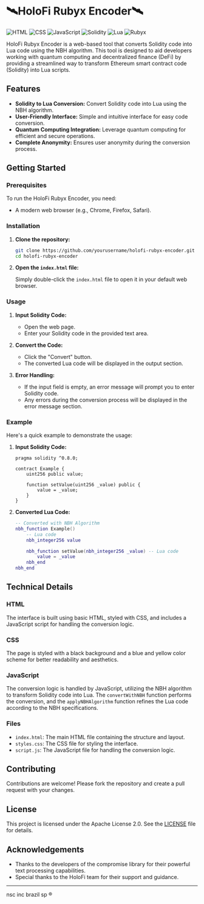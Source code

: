 # 🛰️HoloFi Rubyx Encoder🛰️

![HTML](https://img.shields.io/badge/HTML-5-E34F26?style=for-the-badge&logo=html5&logoColor=white)
![CSS](https://img.shields.io/badge/CSS-3-1572B6?style=for-the-badge&logo=css3&logoColor=white)
![JavaScript](https://img.shields.io/badge/JavaScript-ES6-F7DF1E?style=for-the-badge&logo=javascript&logoColor=black)
![Solidity](https://img.shields.io/badge/Solidity-^0.8.0-363636?style=for-the-badge&logo=solidity&logoColor=white)
![Lua](https://img.shields.io/badge/Lua-5.3-2C2D72?style=for-the-badge&logo=lua&logoColor=white)
![Rubyx](https://img.shields.io/badge/Rubyx-Quantum-CC342D?style=for-the-badge&logo=ruby&logoColor=white)

HoloFi Rubyx Encoder is a web-based tool that converts Solidity code into Lua code using the NBH algorithm. This tool is designed to aid developers working with quantum computing and decentralized finance (DeFi) by providing a streamlined way to transform Ethereum smart contract code (Solidity) into Lua scripts.

## Features

- **Solidity to Lua Conversion:** Convert Solidity code into Lua using the NBH algorithm.
- **User-Friendly Interface:** Simple and intuitive interface for easy code conversion.
- **Quantum Computing Integration:** Leverage quantum computing for efficient and secure operations.
- **Complete Anonymity:** Ensures user anonymity during the conversion process.

## Getting Started

### Prerequisites

To run the HoloFi Rubyx Encoder, you need:

- A modern web browser (e.g., Chrome, Firefox, Safari).

### Installation

1. **Clone the repository:**

   ```bash
   git clone https://github.com/yourusername/holofi-rubyx-encoder.git
   cd holofi-rubyx-encoder
   ```

2. **Open the `index.html` file:**

   Simply double-click the `index.html` file to open it in your default web browser.

### Usage

1. **Input Solidity Code:**
   - Open the web page.
   - Enter your Solidity code in the provided text area.

2. **Convert the Code:**
   - Click the "Convert" button.
   - The converted Lua code will be displayed in the output section.

3. **Error Handling:**
   - If the input field is empty, an error message will prompt you to enter Solidity code.
   - Any errors during the conversion process will be displayed in the error message section.

### Example

Here's a quick example to demonstrate the usage:

1. **Input Solidity Code:**
   ```solidity
   pragma solidity ^0.8.0;

   contract Example {
       uint256 public value;

       function setValue(uint256 _value) public {
           value = _value;
       }
   }
   ```

2. **Converted Lua Code:**
   ```lua
   -- Converted with NBH Algorithm
   nbh_function Example()
       -- Lua code
       nbh_integer256 value

       nbh_function setValue(nbh_integer256 _value) -- Lua code
           value = _value
       nbh_end
   nbh_end
   ```

## Technical Details

### HTML

The interface is built using basic HTML, styled with CSS, and includes a JavaScript script for handling the conversion logic.

### CSS

The page is styled with a black background and a blue and yellow color scheme for better readability and aesthetics.

### JavaScript

The conversion logic is handled by JavaScript, utilizing the NBH algorithm to transform Solidity code into Lua. The `convertWithNBH` function performs the conversion, and the `applyNBHAlgorithm` function refines the Lua code according to the NBH specifications.

### Files

- `index.html`: The main HTML file containing the structure and layout.
- `styles.css`: The CSS file for styling the interface.
- `script.js`: The JavaScript file for handling the conversion logic.

## Contributing

Contributions are welcome! Please fork the repository and create a pull request with your changes.

## License

This project is licensed under the Apache License 2.0. See the [LICENSE](LICENSE) file for details.

## Acknowledgements

- Thanks to the developers of the compromise library for their powerful text processing capabilities.
- Special thanks to the HoloFi team for their support and guidance.

---
nsc inc brazil sp  ® 
